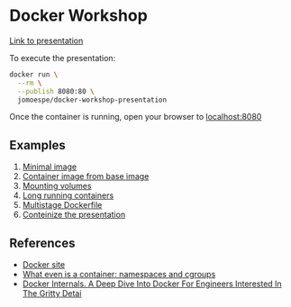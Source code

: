 # Docker Workshop

[Link to presentation](presentation/)

To execute the presentation:

```bash
docker run \
  --rm \
  --publish 8080:80 \
  jomoespe/docker-workshop-presentation
```

Once the container is running, open your browser to [localhost:8080](http://localhost:8080)

## Examples

1. [Minimal image](examples/01-minimal-image)
2. [Container image from base image](examples/02-image-from-image)
3. [Mounting volumes](examples/03-mounting-volumes)
4. [Long running containers](examples/04-long-running-container)
5. [Multistage Dockerfile](examples/05-multistage-docker-file)
6. [Conteinize the presentation](examples/06-conteinize-the-presentation)

## References

* [Docker site](https://docker.com)
* [What even is a container: namespaces and cgroups](https://jvns.ca/blog/2016/10/10/what-even-is-a-container/)
* [Docker Internals. A Deep Dive Into Docker For Engineers Interested In The Gritty Detai](http://docker-saigon.github.io/post/Docker-Internals/)
